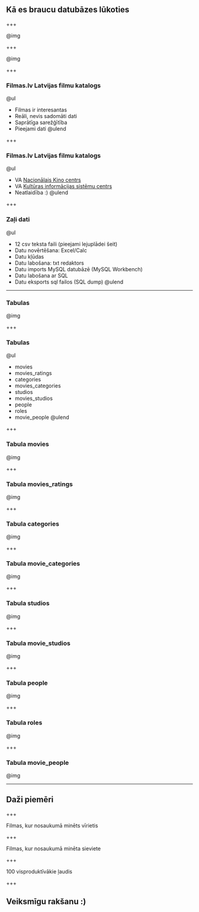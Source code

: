 ## Kā es braucu datubāzes lūkoties

+++

@img[](assets/img/filmas.lv/home.png)

+++

@img[](assets/img/filmas.lv/ka-es-braucu-ziemelmeitas-lukoties.png)

+++

### Filmas.lv Latvijas filmu katalogs

@ul
- Filmas ir interesantas
- Reāli, nevis sadomāti dati
- Saprātīga sarežģītība
- Pieejami dati
@ulend

+++

### Filmas.lv Latvijas filmu katalogs

@ul
- VA [Nacionālais Kino centrs](http://nkc.gov.lv/)
- VA [Kultūras informācijas sistēmu centrs](http://www.kis.gov.lv/)
- Neatlaidība :)
@ulend

+++

### Zaļi dati

@ul
- 12 csv teksta faili (pieejami lejuplādei šeit)
- Datu novērtēšana: Excel/Calc
- Datu kļūdas
- Datu labošana: txt redaktors
- Datu imports MySQL datubāzē (MySQL Workbench)
- Datu labošana ar SQL
- Datu eksports sql failos (SQL dump)
@ulend

---

### Tabulas

@img[](assets/img/filmas.lv/workbench-tables.png)

+++

### Tabulas

@ul
- movies
- movies_ratings
- categories
- movies_categories
- studios
- movies_studios
- people
- roles
- movie_people
@ulend

+++

### Tabula movies

@img[](assets/img/filmas.lv/workbench-tables-movies.png)

+++

### Tabula movies_ratings

@img[](assets/img/filmas.lv/workbench-tables-movies_ratings.png)

+++

### Tabula categories

@img[](assets/img/filmas.lv/workbench-tables-categories.png)

+++

### Tabula movie_categories

@img[](assets/img/filmas.lv/workbench-tables-movie_categories.png)

+++

### Tabula studios

@img[](assets/img/filmas.lv/workbench-tables-studios.png)

+++

### Tabula movie_studios

@img[](assets/img/filmas.lv/workbench-tables-movie_studios.png)

+++

### Tabula people

@img[](assets/img/filmas.lv/workbench-tables-people.png)

+++

### Tabula roles

@img[](assets/img/filmas.lv/workbench-tables-roles.png)

+++

### Tabula movie_people

@img[](assets/img/filmas.lv/workbench-tables-movie_people.png)

---

## Daži piemēri

+++

Filmas, kur nosaukumā minēts vīrietis

+++

Filmas, kur nosaukumā minēta sieviete

+++

100 visproduktīvākie ļaudis

+++

## Veiksmīgu rakšanu :)


